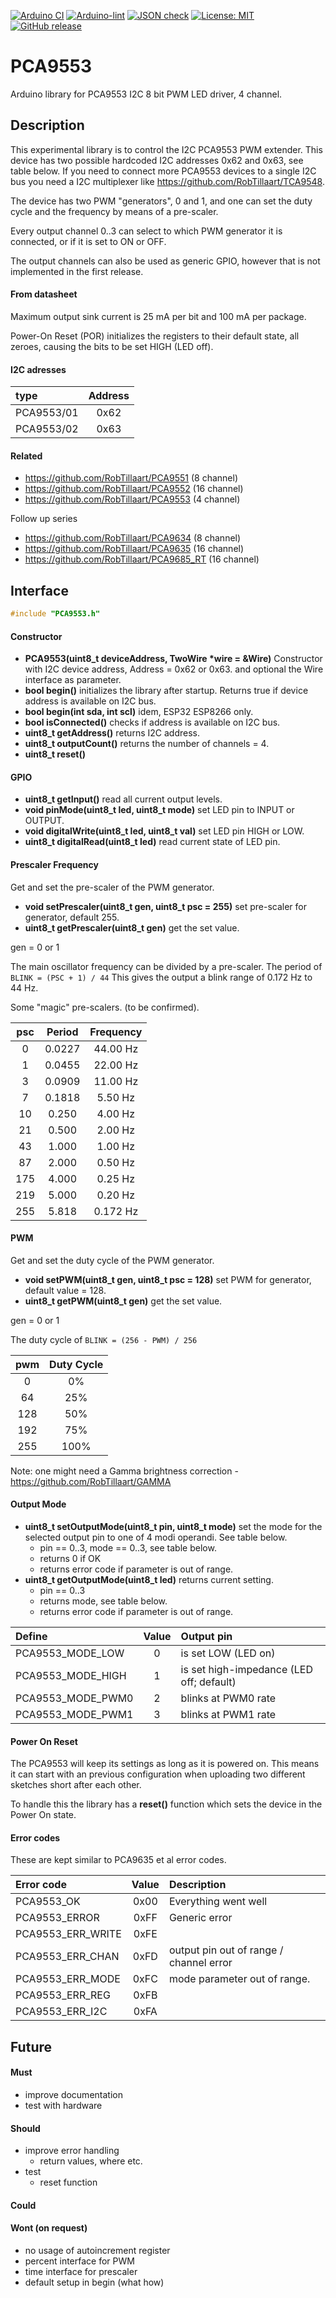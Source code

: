 
[![Arduino CI](https://github.com/RobTillaart/PCA9553/workflows/Arduino%20CI/badge.svg)](https://github.com/marketplace/actions/arduino_ci)
[![Arduino-lint](https://github.com/RobTillaart/PCA9553/actions/workflows/arduino-lint.yml/badge.svg)](https://github.com/RobTillaart/PCA9553/actions/workflows/arduino-lint.yml)
[![JSON check](https://github.com/RobTillaart/PCA9553/actions/workflows/jsoncheck.yml/badge.svg)](https://github.com/RobTillaart/PCA9553/actions/workflows/jsoncheck.yml)
[![License: MIT](https://img.shields.io/badge/license-MIT-green.svg)](https://github.com/RobTillaart/PCA9553/blob/master/LICENSE)
[![GitHub release](https://img.shields.io/github/release/RobTillaart/PCA9553.svg?maxAge=3600)](https://github.com/RobTillaart/PCA9553/releases)


# PCA9553

Arduino library for PCA9553 I2C 8 bit PWM LED driver, 4 channel.


## Description

This experimental library is to control the I2C PCA9553 PWM extender.
This device has two possible hardcoded I2C addresses 0x62 and 0x63, 
see table below.
If you need to connect more PCA9553 devices to a single I2C bus you 
need a I2C multiplexer like https://github.com/RobTillaart/TCA9548.

The device has two PWM "generators", 0 and 1, and one can set the 
duty cycle and the frequency by means of a pre-scaler. 

Every output channel 0..3 can select to which PWM generator it is 
connected, or if it is set to ON or OFF.

The output channels can also be used as generic GPIO, however that
is not implemented in the first release.


#### From datasheet

Maximum output sink current is 25 mA per bit and 100 mA per package.

Power-On Reset (POR) initializes the registers to their default state, 
all zeroes, causing the bits to be set HIGH (LED off).


#### I2C adresses

|  type        |  Address  |
|:-------------|:---------:|
|  PCA9553/01  |  0x62     | 
|  PCA9553/02  |  0x63     |


#### Related

- https://github.com/RobTillaart/PCA9551  (8 channel)
- https://github.com/RobTillaart/PCA9552  (16 channel)
- https://github.com/RobTillaart/PCA9553  (4 channel)

Follow up series
- https://github.com/RobTillaart/PCA9634 (8 channel)
- https://github.com/RobTillaart/PCA9635 (16 channel)
- https://github.com/RobTillaart/PCA9685_RT (16 channel)



## Interface

```cpp
#include "PCA9553.h"
```


#### Constructor

- **PCA9553(uint8_t deviceAddress, TwoWire \*wire = &Wire)** Constructor with I2C device address,  Address = 0x62 or 0x63.
and optional the Wire interface as parameter.
- **bool begin()** initializes the library after startup.
Returns true if device address is available on I2C bus.
- **bool begin(int sda, int scl)**
idem, ESP32 ESP8266 only.
- **bool isConnected()** checks if address is available on I2C bus.
- **uint8_t getAddress()** returns I2C address.
- **uint8_t outputCount()** returns the number of channels = 4.
- **uint8_t reset()**


#### GPIO

- **uint8_t getInput()** read all current output levels.
- **void pinMode(uint8_t led, uint8_t mode)** set LED pin to INPUT or OUTPUT.
- **void digitalWrite(uint8_t led, uint8_t val)** set LED pin HIGH or LOW.
- **uint8_t digitalRead(uint8_t led)** read current state of LED pin.


#### Prescaler Frequency

Get and set the pre-scaler of the PWM generator.

- **void setPrescaler(uint8_t gen, uint8_t psc = 255)** set pre-scaler for generator, default 255.
- **uint8_t getPrescaler(uint8_t gen)** get the set value.

gen = 0 or 1

The main oscillator frequency can be divided by a pre-scaler.
The period of ```BLINK = (PSC + 1) / 44```
This gives the output a blink range of 0.172 Hz to 44 Hz.

Some "magic" pre-scalers.  (to be confirmed).

|  psc  |  Period  |  Frequency  |
|:-----:|:--------:|:-----------:|
|    0  |  0.0227  |  44.00 Hz   |
|    1  |  0.0455  |  22.00 Hz   |
|    3  |  0.0909  |  11.00 Hz   |
|    7  |  0.1818  |   5.50 Hz   |
|   10  |  0.250   |   4.00 Hz   |
|   21  |  0.500   |   2.00 Hz   |
|   43  |  1.000   |   1.00 Hz   |
|   87  |  2.000   |   0.50 Hz   |
|  175  |  4.000   |   0.25 Hz   |
|  219  |  5.000   |   0.20 Hz   |
|  255  |  5.818   |  0.172 Hz   |


#### PWM

Get and set the duty cycle of the PWM generator.

- **void setPWM(uint8_t gen, uint8_t psc = 128)** set PWM for generator, 
default value = 128.
- **uint8_t getPWM(uint8_t gen)** get the set value.

gen = 0 or 1

The duty cycle of ```BLINK = (256 - PWM) / 256```

|  pwm  |  Duty Cycle  |
|:-----:|:------------:|
|    0  |     0%       |
|   64  |    25%       |
|  128  |    50%       |
|  192  |    75%       |
|  255  |   100%       |

Note: one might need a Gamma brightness correction - https://github.com/RobTillaart/GAMMA


#### Output Mode

- **uint8_t setOutputMode(uint8_t pin, uint8_t mode)** set the mode for 
the selected output pin to one of 4 modi operandi.
See table below.
  - pin == 0..3, mode == 0..3, see table below.
  - returns 0 if OK
  - returns error code if parameter is out of range.
- **uint8_t getOutputMode(uint8_t led)** returns current setting.
  - pin == 0..3
  - returns mode, see table below.
  - returns error code if parameter is out of range. 

|  Define             |  Value  |  Output pin          |
|:--------------------|:-------:|:---------------------|
|  PCA9553_MODE_LOW   |    0    |  is set LOW (LED on)
|  PCA9553_MODE_HIGH  |    1    |  is set high-impedance (LED off; default)
|  PCA9553_MODE_PWM0  |    2    |  blinks at PWM0 rate
|  PCA9553_MODE_PWM1  |    3    |  blinks at PWM1 rate


#### Power On Reset

The PCA9553 will keep its settings as long as it is powered on. 
This means it can start with an previous configuration when uploading 
two different sketches short after each other.

To handle this the library has a **reset()** function which sets
the device in the Power On state.


#### Error codes

These are kept similar to PCA9635 et al error codes.

|  Error code             |  Value  |  Description           |
|:------------------------|:-------:|:-----------------------|
|  PCA9553_OK             |   0x00  |  Everything went well
|  PCA9553_ERROR          |   0xFF  |  Generic error
|  PCA9553_ERR_WRITE      |   0xFE  |
|  PCA9553_ERR_CHAN       |   0xFD  |  output pin out of range / channel error
|  PCA9553_ERR_MODE       |   0xFC  |  mode parameter out of range.
|  PCA9553_ERR_REG        |   0xFB  |
|  PCA9553_ERR_I2C        |   0xFA  |


## Future

#### Must

- improve documentation
- test with hardware

#### Should

- improve error handling
  - return values, where etc.
- test
  - reset function


#### Could


#### Wont (on request)

- no usage of autoincrement register
- percent interface for PWM
- time interface for prescaler
- default setup in begin (what how)


